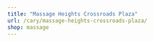 ```yaml
---
title: "Massage Heights Crossroads Plaza"
url: /cary/massage-heights-crossroads-plaza/
shop: massage
---
```

